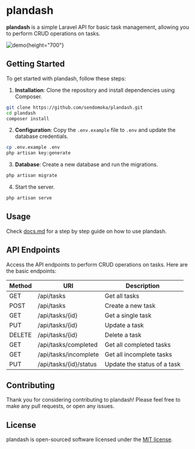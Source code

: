 # plandash

**plandash** is a simple Laravel API for basic task management, allowing you to perform CRUD operations on tasks.

![demo](public/screenshots/demo_plandash.gif){height="700"}

## Getting Started

To get started with plandash, follow these steps:

1. **Installation**: Clone the repository and install dependencies using Composer.
```bash
git clone https://github.com/sendomoka/plandash.git
cd plandash
composer install
```

2. **Configuration**: Copy the `.env.example` file to `.env` and update the database credentials.
```bash
cp .env.example .env
php artisan key:generate
```

3. **Database**: Create a new database and run the migrations.
```bash
php artisan migrate
```

4. Start the server.
```bash
php artisan serve
```

## Usage

Check [docs.md](docs.md) for a step by step guide on how to use plandash.

## API Endpoints

Access the API endpoints to perform CRUD operations on tasks. Here are the basic endpoints:

| Method | URI | Description |
| --- | --- | --- |
| GET | /api/tasks | Get all tasks |
| POST | /api/tasks | Create a new task |
| GET | /api/tasks/{id} | Get a single task |
| PUT | /api/tasks/{id} | Update a task |
| DELETE | /api/tasks/{id} | Delete a task |
| GET | /api/tasks/completed | Get all completed tasks |
| GET | /api/tasks/incomplete | Get all incomplete tasks |
| PUT | /api/tasks/{id}/status | Update the status of a task |

## Contributing

Thank you for considering contributing to plandash! Please feel free to make any pull requests, or open any issues.

## License

plandash is open-sourced software licensed under the [MIT license](https://opensource.org/licenses/MIT).
